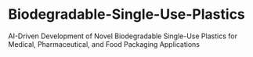 # Biodegradable-Single-Use-Plastics
AI-Driven Development of Novel Biodegradable Single-Use Plastics for Medical, Pharmaceutical, and Food Packaging Applications
